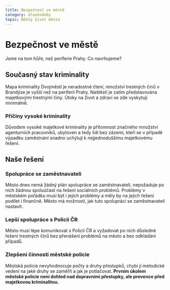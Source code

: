 ```yaml
---
title: Bezpečnost ve městě
category: dlouhodoby
topic: Běžný život města
---
```


# Bezpečnost ve městě

Jsme na tom hůře, než periferie Prahy. Co navrhujeme?

## Současný stav kriminality

Mapa kriminality Dvojměstí je neradostné čtení, množství trestných činů v Brandýse je vyšší než na periferii Prahy. Naštěstí je zatím představována majetkovými trestnými činy. Útoky na život a zdraví se zde vyskytují minimálně.

### Příčiny vysoké kriminality

Důvodem vysoké majetkové kriminality je přítomnost značného množství agenturních pracovníků, ubytoven a tedy lidí bez zázemí, kteří se v případě výpadku zaměstnání snadno uchýlují k nejjednoduššímu majetkovému řešení.

## Naše řešení

### Spolupráce se zaměstnavateli

Město dnes nemá žádný plán spolupráce se zaměstnavateli, nepožaduje po nich žádnou spoluúčast na řešení sociálních problémů. Problémy v městském pořádku musí být i jejich problémy a měly by na jejich řešení podílet i finančně. Město má možnosti, jak tuto spolupráci se zaměstnavateli nastavit.

### Lepší spolupráce s Policií ČR

Město musí lépe komunikovat s Policií ČR a vyžadovat po nich důsledné řešení trestných činů bez přenášení problémů na město a bez odkládání případů.

### Zlepšení činnosti městské policie

Městská policie nevyhodnocuje počty a druhy přestupků, chybí jí metodické vedení na jaké druhy se zaměřit a jak je potlačovat. **Prvním úkolem městské policie není dohled nad dopravními přestupky, ale prevence před majetkovou kriminalitou.**
